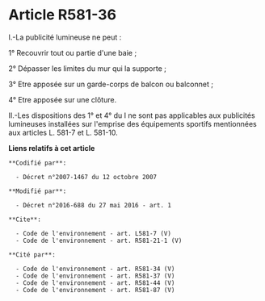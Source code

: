# Article R581-36

I.-La publicité lumineuse ne peut : 

1° Recouvrir tout ou partie d'une baie ; 

2° Dépasser les limites du mur qui la supporte ; 

3° Etre apposée sur un garde-corps de balcon ou balconnet ; 

4° Etre apposée sur une clôture. 

II.-Les dispositions des 1° et 4° du I ne sont pas applicables aux publicités lumineuses installées sur l'emprise des
équipements sportifs mentionnées aux articles L. 581-7 et L. 581-10.

**Liens relatifs à cet article**

	**Codifié par**:

	  - Décret n°2007-1467 du 12 octobre 2007

	**Modifié par**:

	  - Décret n°2016-688 du 27 mai 2016 - art. 1

	**Cite**:

	  - Code de l'environnement - art. L581-7 (V)
	  - Code de l'environnement - art. R581-21-1 (V)

	**Cité par**:

	  - Code de l'environnement - art. R581-34 (V)
	  - Code de l'environnement - art. R581-37 (V)
	  - Code de l'environnement - art. R581-44 (V)
	  - Code de l'environnement - art. R581-87 (V)
